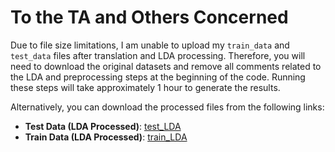 # To the TA and Others Concerned

Due to file size limitations, I am unable to upload my `train_data` and `test_data` files after translation and LDA processing. Therefore, you will need to download the original datasets and remove all comments related to the LDA and preprocessing steps at the beginning of the code. Running these steps will take approximately 1 hour to generate the results.

Alternatively, you can download the processed files from the following links:

- **Test Data (LDA Processed)**: [test_LDA](https://drive.google.com/file/d/1gM39_k4Q9egvA-pAiKYZbwY0V20Y97eq/view?usp=sharing)  
- **Train Data (LDA Processed)**: [train_LDA](https://drive.google.com/file/d/124591lSCvj2JheYfgTt76-_2lvQSq14a/view?usp=sharing)
